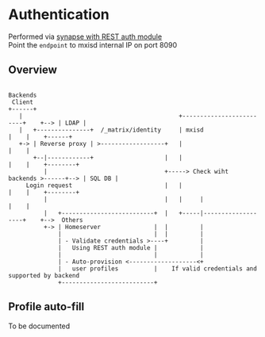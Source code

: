 # Authentication
Performed via [synapse with REST auth module](https://github.com/kamax-io/matrix-synapse-rest-auth/blob/master/README.md)  
Point the `endpoint` to mxisd internal IP on port 8090

## Overview
```
                                                                                    Backends
 Client                                                                             +------+
   |                                            +-------------------------+    +--> | LDAP |
   |   +---------------+  /_matrix/identity     | mxisd                   |    |    +------+
   +-> | Reverse proxy | >------------------+   |                         |    |
       +--|------------+                    |   |                         |    |    +--------+
          |                                 +-----> Check wiht backends >------+--> | SQL DB |
     Login request                          |   |                         |    |    +--------+
          |                                 |   |     |                   |    |
          |   +--------------------------+  |   +-----|-------------------+    +-->  Others
          +-> | Homeserver               |  |         |
              |                          |  |         |
              | - Validate credentials >----+         |
              |   Using REST auth module |            |
              |                          |            |
              | - Auto-provision <-------------------<+
              |   user profiles          |    If valid credentials and supported by backend
              +--------------------------+
```

## Profile auto-fill
To be documented